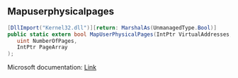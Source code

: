 ## Mapuserphysicalpages

```csharp
[DllImport("Kernel32.dll")][return: MarshalAs(UnmanagedType.Bool)]
public static extern bool MapUserPhysicalPages(IntPtr VirtualAddresses,
   uint NumberOfPages,
   IntPtr PageArray
);
```

Microsoft documentation: [Link](https://docs.microsoft.com/en-us/windows/win32/api/memoryapi/nf-memoryapi-mapuserphysicalpages)

